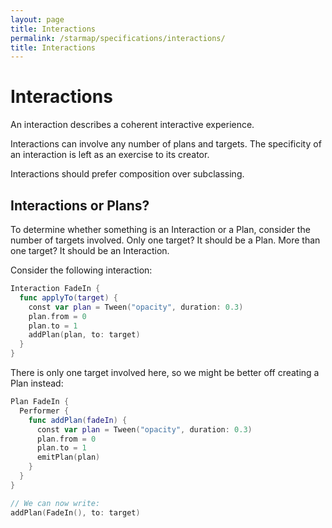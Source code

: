 ```yaml
---
layout: page
title: Interactions
permalink: /starmap/specifications/interactions/
title: Interactions
---
```


# Interactions

An interaction describes a coherent interactive experience.

Interactions can involve any number of plans and targets. The specificity of an interaction is left as an exercise to its creator.

Interactions should prefer composition over subclassing.

## Interactions or Plans?

To determine whether something is an Interaction or a Plan, consider the number of targets involved. Only one target? It should be a Plan. More than one target? It should be an Interaction.

Consider the following interaction:

```swift
Interaction FadeIn {
  func applyTo(target) {
    const var plan = Tween("opacity", duration: 0.3)
    plan.from = 0
    plan.to = 1
    addPlan(plan, to: target)
  }
}
```

There is only one target involved here, so we might be better off creating a Plan instead:

```swift
Plan FadeIn {
  Performer {
    func addPlan(fadeIn) {
      const var plan = Tween("opacity", duration: 0.3)
      plan.from = 0
      plan.to = 1
      emitPlan(plan)
    }
  }
}

// We can now write:
addPlan(FadeIn(), to: target)
```
